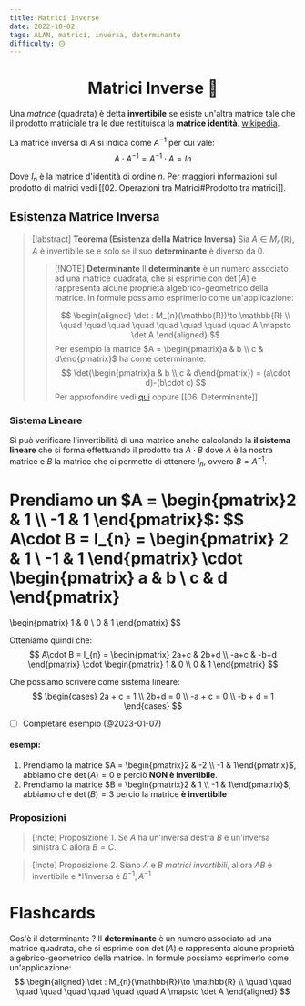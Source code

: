 ```yaml
---
title: Matrici Inverse
date: 2022-10-02
tags: ALAN, matrici, inversa, determinante
difficulty: 🟡
---
```


<h1  style="text-align: center;"> Matrici Inverse 🔄</h1>

Una *matrice* (quadrata) è detta **invertibile** se esiste un'altra matrice tale che il prodotto matriciale tra le due restituisca la **matrice identità**. [wikipedia](https://it.wikipedia.org/wiki/Matrice_invertibile).

La matrice inversa di $A$ si indica come $A^{-1}$ per cui vale:
$$
A\cdot A^{-1} = A^{-1} \cdot A = In
$$

Dove $I_{n}$ è la matrice d'identità di ordine $n$. Per maggiori informazioni sul prodotto di matrici vedi [[02. Operazioni tra Matrici#Prodotto tra matrici]].

## Esistenza Matrice Inversa

> [!abstract] **Teorema (Esistenza della Matrice Inversa)**
> Sia $A \in M_n(\mathbb{R})$, $A$ è invertibile se e solo se il suo **determinante** è diverso da $0$.
> > [!NOTE] **Determinante**
> Il **determinante** è un numero associato ad una matrice quadrata, che si esprime con $\det(A)$ e rappresenta alcune proprietà algebrico-geometrico della matrice. 
> In formule possiamo esprimerlo come un'applicazione:
>> 	
>> $$
  \begin{aligned}
  \det : M_{n}(\mathbb{R})\to \mathbb{R} \\
>> \quad \quad \quad \quad \quad \quad \quad \quad A \mapsto \det A
\end{aligned} 
>> $$
>> Per esempio la matrice $A = \begin{pmatrix}a & b  \\ c & d\end{pmatrix}$ ha come determinante:
>> $$
 \det(\begin{pmatrix}a & b  \\ c & d\end{pmatrix}) = (a\cdot d)-(b\cdot c) 
>> $$ 
>> Per approfondire vedi [qui](https://library.weschool.com/lezione/determinante-matrice-3x3-complemento-algebrico-teorema-laplace-binet-14335.html) oppure [[06. Determinante]] 


### Sistema Lineare
Si può verificare l'invertibilità di una matrice anche calcolando la **il sistema lineare** che si forma effettuando il prodotto tra $A\cdot B$ dove $A$ è la nostra matrice e $B$ la matrice che ci permette di ottenere $I_{n}$, ovvero $B= A^{-1}$. 

Prendiamo un $A = \begin{pmatrix}2 & 1  \\ -1 & 1 \end{pmatrix}$:
$$
A\cdot B = I_{n} = \begin{pmatrix}
2 & 1  \\ -1 & 1 
\end{pmatrix}
\cdot
\begin{pmatrix}
a & b  \\ c & d 
\end{pmatrix}
= 
\begin{pmatrix}
1 & 0  \\ 0 & 1
\end{pmatrix}
$$

Otteniamo quindi che:
$$
A\cdot B = I_{n} = \begin{pmatrix}
2a+c & 2b+d  \\ -a+c & -b+d 
\end{pmatrix}
\cdot
\begin{pmatrix}
1 & 0  \\ 0 & 1 
\end{pmatrix}
$$

Che possiamo scrivere come sistema lineare:
$$
\begin{cases}
2a + c = 1 \\
2b+d = 0 \\
-a + c = 0 \\
-b + d = 1
\end{cases}
$$

- [ ] Completare esempio (@2023-01-07)


#### esempi:
1. Prendiamo la matrice $A = \begin{pmatrix}2 & -2  \\ -1 & 1\end{pmatrix}$, abbiamo che $\det(A) = 0$ e perciò **NON è invertibile**. 
2. Prendiamo la matrice $B = \begin{pmatrix}2 & 1  \\ -1 & 1\end{pmatrix}$, abbiamo che $\det(B)=3$ perciò la matrice **è invertibile** 


### Proposizioni

> [!note] Proposizione 1.
> Se $A$ ha un'inversa destra $B$ e un'inversa sinistra $C$ allora $B=C$.

> [!note] Proposizione 2.
> Siano $A$ e $B$ *matrici invertibili*, allora $AB$ è invertibile e *l'inversa è $B^{-1}, A^{-1}$ 



# Flashcards

Cos'è il determinante
?
Il **determinante** è un numero associato ad una matrice quadrata, che si esprime con $\det(A)$ e rappresenta alcune proprietà algebrico-geometrico della matrice.  In formule possiamo esprimerlo come un'applicazione:
$$
\begin{aligned}
\det : M_{n}(\mathbb{R})\to \mathbb{R} \\
\quad \quad \quad \quad \quad \quad \quad \quad A \mapsto \det A
\end{aligned} 
$$








